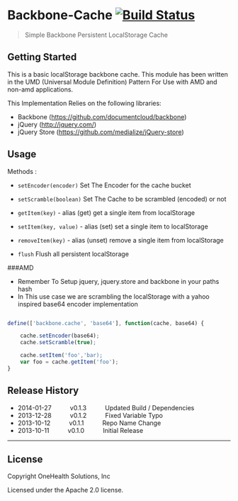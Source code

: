 # Backbone-Cache [![Build Status](https://travis-ci.org/onehealth/backbone.cache.png?branch=master)](https://travis-ci.org/onehealth/backbone.cache) 

> Simple Backbone Persistent LocalStorage Cache

## Getting Started

This is a basic localStorage backbone cache. This module has been written in the UMD (Universal Module Definition) Pattern For Use with AMD and non-amd applications.

This Implementation Relies on the following libraries:

- Backbone (https://github.com/documentcloud/backbone)
- jQuery (http://jquery.com/)
- jQuery Store (https://github.com/medialize/jQuery-store)

## Usage

Methods :

  - `setEncoder(encoder)`
    Set The Encoder for the cache bucket

  - `setScramble(boolean)`
    Set The Cache to be scrambled (encoded) or not

  - `getItem(key)` - alias (get)
    get a single item from localStorage

  - `setItem(key, value)` - alias (set)
    set a single item to localStorage

  - `removeItem(key)` - alias (unset)
    remove a single item from localStorage

  - `flush`
    Flush all persistent localStorage

###AMD
  - Remember To Setup jquery, jquery.store and backbone in your paths hash
  - In This use case we are scrambling the localStorage with a yahoo inspired base64 encoder implementation

```js

define(['backbone.cache', 'base64'], function(cache, base64) {

    cache.setEncoder(base64);
    cache.setScramble(true);

    cache.setItem('foo','bar);
    var foo = cache.getItem('foo');
}
```


## Release History

 * 2014-01-27   v0.1.3   Updated Build / Dependencies
 * 2013-12-28   v0.1.2   Fixed Variable Typo
 * 2013-10-12   v0.1.1   Repo Name Change
 * 2013-10-11   v0.1.0   Initial Release

---



## License

Copyright OneHealth Solutions, Inc

Licensed under the Apache 2.0 license.
